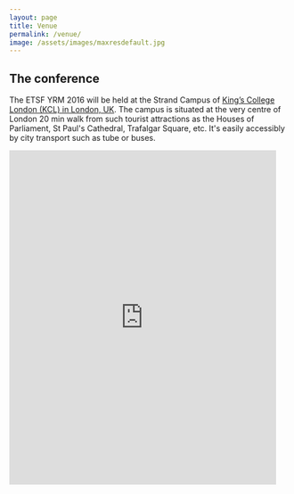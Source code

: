 ```yaml
---
layout: page
title: Venue
permalink: /venue/
image: /assets/images/maxresdefault.jpg
---
```

## The conference

The ETSF YRM 2016 will be held at the Strand Campus of [King’s College London (KCL) in London, UK](http://www.kcl.ac.uk/campuslife/campuses/strand/Strand.aspx). The campus is situated at the very centre of London 20 min walk from such tourist attractions as the Houses of Parliament, St Paul's Cathedral, Trafalgar Square, etc. It's easily accessibly by city transport such as tube or buses.

<iframe src="https://www.google.com/maps/embed?pb=!1m18!1m12!1m3!1d2483.094274430157!2d-0.11599699999999998!3d51.51148639999999!2m3!1f0!2f0!3f0!3m2!1i1024!2i768!4f13.1!3m3!1m2!1s0x487604b5a3b455dd%3A0xb0643efb7ed0928d!2sKing&#39;s+College+London!5e0!3m2!1spl!2suk!4v1442525147532" width="95%" height="600" frameborder="0" align="center" style="border:0" allowfullscreen></iframe>
